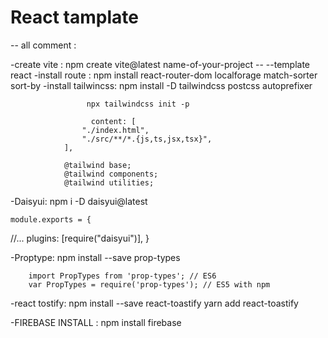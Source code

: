 # React tamplate

-- all comment :

-create vite : npm create vite@latest name-of-your-project -- --template react
-install route : npm install react-router-dom localforage match-sorter sort-by
-install tailwincss: npm install -D tailwindcss postcss autoprefixer

                     npx tailwindcss init -p

                      content: [
                    "./index.html",
                    "./src/**/*.{js,ts,jsx,tsx}",
                ],

                @tailwind base;
                @tailwind components;
                @tailwind utilities;
            
-Daisyui: npm i -D daisyui@latest

    module.exports = {
  //...
  plugins: [require("daisyui")],
}

-Proptype: npm install --save prop-types

        import PropTypes from 'prop-types'; // ES6
        var PropTypes = require('prop-types'); // ES5 with npm

-react tostify: npm install --save react-toastify
       yarn add react-toastify

-FIREBASE INSTALL : npm install firebase


